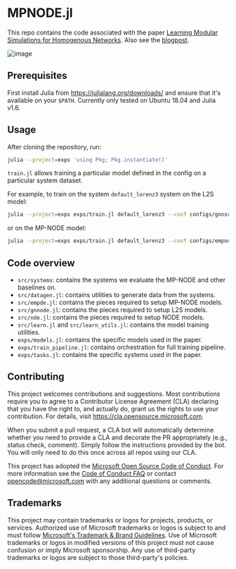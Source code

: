 # MPNODE.jl 

This repo contains the code associated with the paper [Learning Modular Simulations for Homogenous Networks](https://arxiv.org/abs/2210.16294). Also see the [blogpost](https://www.microsoft.com/en-us/research/group/autonomous-systems-group-robotics/articles/towards-modular-data-driven-simulations/).

![image](https://user-images.githubusercontent.com/1785175/204102864-29c46654-9c51-408c-95d1-586bbd5d30f4.png)

## Prerequisites

First install Julia from https://julialang.org/downloads/ and ensure that it's available on your `$PATH`. Currently only tested on Ubuntu 18.04 and Julia v1.6.

## Usage

After cloning the repository, run:

```bash
julia --project=exps 'using Pkg; Pkg.instantiate()'
```

`train.jl` allows training a particular model defined in the config on a particular system dataset.

For example, to train on the system `default_lorenz3` system on the L2S model:
```bash
julia --project=exps exps/train.jl default_lorenz3 --conf configs/gnnsc_de0_sys_32.toml --evalconf configs/evaltemplate.toml --savedir /tmp/mpdifflogs/l2strial
```
or on the MP-NODE model:
```bash
julia --project=exps exps/train.jl default_lorenz3 --conf configs/empode_sys_32_3.toml --evalconf configs/evaltemplate.toml --savedir /tmp/mpdifflogs/mpnodetrial
```

## Code overview

- `src/systems`: contains the systems we evaluate the MP-NODE and other baselines on.
- `src/datagen.jl`: contains utilities to generate data from the systems.
- `src/empde.jl`: contains the pieces required to setup MP-NODE models.
- `src/gnnode.jl`: contains the pieces required to setup L2S models.
- `src/nde.jl`: contains the pieces required to setup NODE models.
- `src/learn.jl` and `src/learn_utils.jl`: contains the model training utilities.
- `exps/models.jl`: contains the specific models used in the paper.
- `exps/train_pipeline.jl`: contains orchestration for full training pipeline.
- `exps/tasks.jl`: contains the specific systems used in the paper.  


## Contributing

This project welcomes contributions and suggestions.  Most contributions require you to agree to a
Contributor License Agreement (CLA) declaring that you have the right to, and actually do, grant us
the rights to use your contribution. For details, visit https://cla.opensource.microsoft.com.

When you submit a pull request, a CLA bot will automatically determine whether you need to provide
a CLA and decorate the PR appropriately (e.g., status check, comment). Simply follow the instructions
provided by the bot. You will only need to do this once across all repos using our CLA.

This project has adopted the [Microsoft Open Source Code of Conduct](https://opensource.microsoft.com/codeofconduct/).
For more information see the [Code of Conduct FAQ](https://opensource.microsoft.com/codeofconduct/faq/) or
contact [opencode@microsoft.com](mailto:opencode@microsoft.com) with any additional questions or comments.

## Trademarks

This project may contain trademarks or logos for projects, products, or services. Authorized use of Microsoft 
trademarks or logos is subject to and must follow 
[Microsoft's Trademark & Brand Guidelines](https://www.microsoft.com/en-us/legal/intellectualproperty/trademarks/usage/general).
Use of Microsoft trademarks or logos in modified versions of this project must not cause confusion or imply Microsoft sponsorship.
Any use of third-party trademarks or logos are subject to those third-party's policies.
